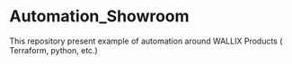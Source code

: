 # Automation_Showroom

This repository present example of automation  around WALLIX Products ( Terraform, python, etc.)
